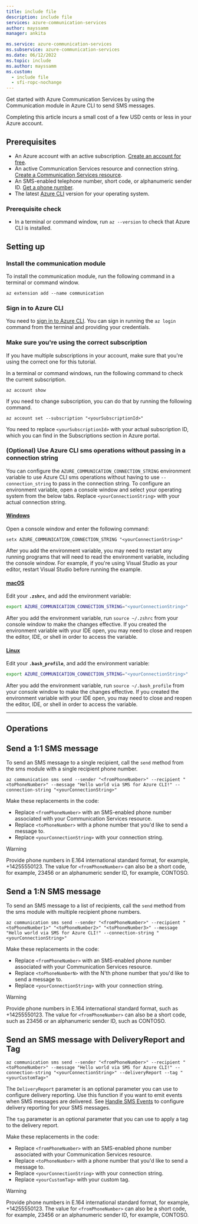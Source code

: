 ```yaml
---
title: include file
description: include file
services: azure-communication-services
author: mayssamm
manager: ankita

ms.service: azure-communication-services
ms.subservice: azure-communication-services
ms.date: 06/12/2022
ms.topic: include
ms.author: mayssamm
ms.custom:
  - include file
  - sfi-ropc-nochange
---
```


Get started with Azure Communication Services by using the Communication module in Azure CLI to send SMS messages.

Completing this article incurs a small cost of a few USD cents or less in your Azure account.

## Prerequisites

- An Azure account with an active subscription. [Create an account for free](https://azure.microsoft.com/free/?WT.mc_id=A261C142F).
- An active Communication Services resource and connection string. [Create a Communication Services resource](../../create-communication-resource.md).
- An SMS-enabled telephone number, short code, or alphanumeric sender ID. [Get a phone number](../../telephony/get-phone-number.md).
- The latest [Azure CLI](/cli/azure/install-azure-cli-windows?tabs=azure-cli) version for your operating system.

### Prerequisite check

- In a terminal or command window, run `az --version` to check that Azure CLI is installed. 

## Setting up

### Install the communication module

To install the communication module, run the following command in a terminal or command window.

```azurecli-interactive
az extension add --name communication
```

### Sign in to Azure CLI

You need to [sign in to Azure CLI](/cli/azure/authenticate-azure-cli). You can sign in running the ```az login``` command from the terminal and providing your credentials.

### Make sure you're using the correct subscription

If you have multiple subscriptions in your account, make sure that you're using the correct one for this tutorial.

In a terminal or command windows, run the following command to check the current subscription.

```azurecli-interactive
az account show
```

If you need to change subscription, you can do that by running the following command.

```azurecli-interactive
az account set --subscription "<yourSubscriptionId>"
```

You need to replace `<yourSubscriptionId>` with your actual subscription ID, which you can find in the Subscriptions section in Azure portal.

### (Optional) Use Azure CLI sms operations without passing in a connection string

You can configure the `AZURE_COMMUNICATION_CONNECTION_STRING` environment variable to use Azure CLI sms operations without having to use `--connection_string` to pass in the connection string. To configure an environment variable, open a console window and select your operating system from the below tabs. Replace `<yourConnectionString>` with your actual connection string.

#### [Windows](#tab/windows)

Open a console window and enter the following command:

```console
setx AZURE_COMMUNICATION_CONNECTION_STRING "<yourConnectionString>"
```

After you add the environment variable, you may need to restart any running programs that will need to read the environment variable, including the console window. For example, if you're using Visual Studio as your editor, restart Visual Studio before running the example.

#### [macOS](#tab/unix)

Edit your **`.zshrc`**, and add the environment variable:

```bash
export AZURE_COMMUNICATION_CONNECTION_STRING="<yourConnectionString>"
```

After you add the environment variable, run `source ~/.zshrc` from your console window to make the changes effective. If you created the environment variable with your IDE open, you may need to close and reopen the editor, IDE, or shell in order to access the variable.

#### [Linux](#tab/linux)

Edit your **`.bash_profile`**, and add the environment variable:

```bash
export AZURE_COMMUNICATION_CONNECTION_STRING="<yourConnectionString>"
```

After you add the environment variable, run `source ~/.bash_profile` from your console window to make the changes effective. If you created the environment variable with your IDE open, you may need to close and reopen the editor, IDE, or shell in order to access the variable.

---

## Operations

## Send a 1:1 SMS message

To send an SMS message to a single recipient, call the `send` method from the sms module with a single recipient phone number. 

```azurecli-interactive
az communication sms send --sender "<fromPhoneNumber>" --recipient "<toPhoneNumber>" --message "Hello world via SMS for Azure CLI!" --connection-string "<yourConnectionString>"
```

Make these replacements in the code:

- Replace `<fromPhoneNumber>` with an SMS-enabled phone number associated with your Communication Services resource.
- Replace `<toPhoneNumber>` with a phone number that you'd like to send a message to.
- Replace `<yourConnectionString>` with your connection string.

> [!WARNING]
> Provide phone numbers in E.164 international standard format, for example, +14255550123. The value for `<fromPhoneNumber>` can also be a short code, for example, 23456 or an alphanumeric sender ID, for example, CONTOSO.

## Send a 1:N SMS message

To send an SMS message to a list of recipients, call the `send` method from the sms module with multiple recipient phone numbers. 

```azurecli-interactive
az communication sms send --sender "<fromPhoneNumber>" --recipient "<toPhoneNumber1>" "<toPhoneNumber2>" "<toPhoneNumber3>" --message "Hello world via SMS for Azure CLI!" --connection-string "<yourConnectionString>"
```

Make these replacements in the code:

- Replace `<fromPhoneNumber>` with an SMS-enabled phone number associated with your Communication Services resource.
- Replace `<toPhoneNumberN>` with the N'th phone number that you'd like to send a message to.
- Replace `<yourConnectionString>` with your connection string.

> [!WARNING]
> Provide phone numbers in E.164 international standard format, such as +14255550123. The value for `<fromPhoneNumber>` can also be a short code, such as 23456 or an alphanumeric sender ID, such as CONTOSO.

## Send an SMS message with DeliveryReport and Tag

```azurecli-interactive
az communication sms send --sender "<fromPhoneNumber>" --recipient "<toPhoneNumber>" --message "Hello world via SMS for Azure CLI!" --connection-string "<yourConnectionString>" --deliveryReport --tag "<yourCustomTag>"
```

The `DeliveryReport` parameter is an optional parameter you can use to configure delivery reporting. Use this function if you want to emit events when SMS messages are delivered. See [Handle SMS Events](../handle-sms-events.md) to configure delivery reporting for your SMS messages.

The `tag` parameter is an optional parameter that you can use to apply a tag to the delivery report.

Make these replacements in the code:

- Replace `<fromPhoneNumber>` with an SMS-enabled phone number associated with your Communication Services resource.
- Replace `<toPhoneNumber>` with a phone number that you'd like to send a message to.
- Replace `<yourConnectionString>` with your connection string.
- Replace `<yourCustomTag>` with your custom tag.

> [!WARNING]
> Provide phone numbers in E.164 international standard format, for example, +14255550123. The value for `<fromPhoneNumber>` can also be a short code, for example, 23456 or an alphanumeric sender ID, for example, CONTOSO.

